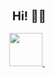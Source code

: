 <h2 align='center'>Hi! 👋🏾</h2>

<p align='center'>
<a href="https://twitter.com/AbelTra36641362">
  <img src="https://cdn0.iconfinder.com/data/icons/twitter-ui-flat/48/Twitter_UI-02-512.png" width="60px"/>
</a>&nbsp;&nbsp;
